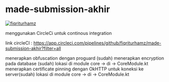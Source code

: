 # made-submission-akhir

[![fiqriturhamz](https://circleci.com/gh/fiqriturhamz/made-submission-akhir.svg?style=svg)](https://app.circleci.com/pipelines/github/fiqriturhamz/made-submission-akhir?filter=all)

menggunakan CircleCi untuk continous integration 

link circleCI : https://app.circleci.com/pipelines/github/fiqriturhamz/made-submission-akhir?filter=all

menerapkan obfuscation dengan proguard (sudah)
menerapkan encryption pada database (sudah) lokasi di module core -> di -> CoreModule.kt
menerapkan certificate pinning dengan OkHTTP untuk koneksi ke server(sudah) lokasi di module core -> di -> CoreModule.kt 
